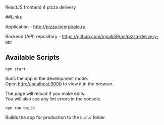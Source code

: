 ReactJS frontend 4 pizza delivery

##Links

Application - http://pizza.beerpirate.ru

Backend (API) repository - https://github.com/mpak59rus/pizza-delivery-api

## Available Scripts

`npm start`

Runs the app in the development mode.<br />
Open [http://localhost:3000](http://localhost:3000) to view it in the browser.

The page will reload if you make edits.<br />
You will also see any lint errors in the console.

`npm run build`

Builds the app for production to the `build` folder.<br />